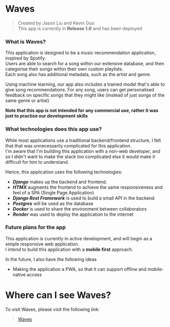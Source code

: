# Waves
> Created by Jason Liu and Kevin Guo<br>
> This app is currently in **Release 1.0** and has been deployed

### What is Waves?
This application is designed to be a music recommendation application, inspired by Spotify. <br>
Users are able to search for a song within our extensive database, and then categorise their songs within their own custom playlists. <br>
Each song also has additional metadata, such as the artist and genre. 

Using machine learning, our app also includes a trained model that's able to give song recommendations. For any song, users can get personalised feedback on specific songs that they might like (instead of just songs of the same genre or artist)

**Note that this app is not intended for any commercial use, rather it was just to practise our development skills**

### What technologies does this app use?
While most applications use a traditional backend/frontend structure, I felt that that was unnecessarily complicated for this application. <br>
I'm aware that I'm building this application with a non-web developer, and so I didn't want to make the stack too complicated else it would make it difficult for him to understand. 

Hence, this application uses the following technologies:
- _**Django**_ makes up the backend and frontend. <br>
- _**HTMX**_ augments the frontend to achieve the same responsiveness and feel of a SPA (Single Page Application) <br>
- _**Django Rest Framework**_ is used to build a small API in the backend <br>
- **_Postgres_** will be used as the database
- _**Docker**_ is used to share the environment between collaborators 
- _**Render**_ was used to deploy the application to the internet

### Future plans for the app
This application is currently in active development, and will begin as a simple responsive web application.<br>
I intend to build this application with a **mobile first** approach.


In the future, I also have the following ideas
- Making the application a PWA, so that it can support offline and mobile-native access

# Where can I see Waves?
To visit Waves, please visit the following link: <br>
> [Waves](https://waves-app.onrender.com)